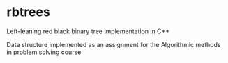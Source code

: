 # rbtrees
Left-leaning red black binary tree implementation in C++

Data structure implemented as an assignment for the Algorithmic methods in problem solving course
